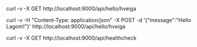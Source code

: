 curl -v -X GET http://localhost:9000/api/hello/hveiga

curl -v -H "Content-Type: application/json" -X POST -d '{"message":"Hello Lagom!"}' http://localhost:9000/api/hello/hveiga

curl -v -X GET http://localhost:9000/api/healthcheck